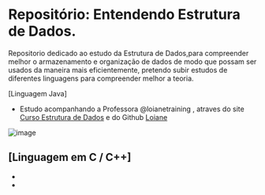 # Repositório: Entendendo Estrutura de Dados.

Repositorio dedicado ao estudo da Estrutura de Dados,para compreender melhor o armazenamento e organização de dados de modo que possam ser usados da maneira mais eficientemente,
pretendo subir estudos de diferentes linguagens para compreender melhor a teoria. 

[Linguagem Java]
- Estudo acompanhando a Professora @loianetraining , atraves do site [Curso Estrutura de Dados](https://loiane.training/curso/estrutura-de-dados) e do Github [Loiane](https://github.com/loiane/estrutura-dados-algoritmos-java)
  
![image](https://github.com/Bea-Querubim/Estrutura-de-Dados/assets/88171648/4836c31b-9eba-4723-8aaa-905afe80fb02)

[Linguagem em C / C++]
-
-
-


